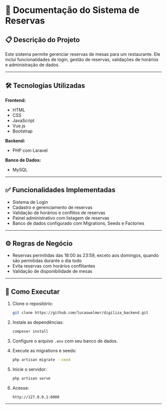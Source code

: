 # 📄 Documentação do Sistema de Reservas  

## 📋 Descrição do Projeto  
Este sistema permite gerenciar reservas de mesas para um restaurante. Ele inclui funcionalidades de login, gestão de reservas, validações de horários e administração de dados.  

---

## 🛠 Tecnologias Utilizadas  

**Frontend:**  
- HTML  
- CSS  
- JavaScript  
- Vue.js  
- Bootstrap  

**Backend:**  
- PHP com Laravel  

**Banco de Dados:**  
- MySQL  

---

## ✅ Funcionalidades Implementadas  
- Sistema de Login  
- Cadastro e gerenciamento de reservas  
- Validação de horários e conflitos de reservas  
- Painel administrativo com listagem de reservas  
- Banco de dados configurado com Migrations, Seeds e Factories  

---

## ⚙️ Regras de Negócio  
- Reservas permitidas das 18:00 às 23:59, exceto aos domingos, quando são permitidas durante o dia todo  
- Evita reservas com horários conflitantes  
- Validação de disponibilidade de mesas  

---

## 🚀 Como Executar  
1. Clone o repositório:  
   ```bash
   git clone https://github.com/lucaswalmor/digiliza_backend.git
   ```

2. Instale as dependências:  
   ```bash
   composer install
   ```

3. Configure o arquivo `.env` com seu banco de dados.  

4. Execute as migrations e seeds:  
   ```bash
   php artisan migrate --seed
   ```

5. Inicie o servidor:  
   ```bash
   php artisan serve
   ```

6. Acesse:  
   ```
   http://127.0.0.1:8000
   ```
---